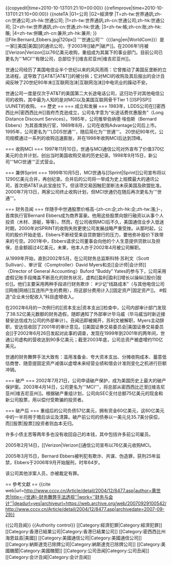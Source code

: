 {{copyedit|time=2010-10-13T01:21:10+00:00}}
{{refimprove|time=2010-10-13T01:21:10+00:00}}
{{noteTA
|G1=公司
|G2=經濟學
|T=zh-tw:世界通訊;zh-cn:世通公司;zh-hk:世通公司;
|1=zh-tw:世界通訊;zh-cn:世通公司;zh-hk:世通公司;
|2=zh-tw:世界通訊;zh-cn:世通;zh-hk:世通;
|3=zh-tw:帳;zh-cn:账;zh-hk:賬;
|4=zh-tw:併購;zh-cn:兼并;zh-hk:兼并;
}}
[[File:Bernard_Ebbers.jpg|120px]]
'''世通公司'''（{{lang|en|WorldCom}}）是一家[[美国|美国]]的通讯公司，于2003年[[破产|破产]]。在2006年1月被[[Verizon|Verizon]]以76亿美元收购，重组成为其属下的事业部门。目前公司已更名为'''MCI'''有限公司，总部位于[[维吉尼亚州|维吉尼亚州]]。 

世通公司经历了美国电信业半个世纪以来的风风雨雨：它曾推动了美国反垄断的立法进程，这导致了[[AT&T|AT&T]]的被分拆；它对MCI的收购及其后报出的会计丑闻反映了20世纪90年末[[互联网泡沫|互联网泡沫]]中电讯业的躁动不安。

世通公司一度是仅次于AT&T的美国第二大长途电话公司，这归功于对其他电信公司的收购，其中最为人知的是对MCI以及美国互联网骨干Tier 1 [[ISP|ISP]] UUNET的收购。
== 歷史 ==
=== 成立和发展 ===
1983年，LDDS公司在[[密西西比州|密西西比州]]首府杰克逊成立，公司名字意为“长途话费优惠服务”（Long Distance Discount Services）。1985年，公司推举伯纳德·埃伯斯（Bernard Ebbers）为其首席执行官，1989年8月，公司在收购Advantage公司后上市。1995年，公司更名为'''LDDS世通'''，随后简化为'''世通'''。
20世纪90年代，公司规模通过一系列的收购迅速膨胀，并在1998年收购MCI后达到顶峰。

=== 收购MCI ===
1997年11月10日，世通与MCI通信公司对外宣布了价值370亿美元的合并计划，创出当时美国收购交易的历史纪录。1998年9月15日，新公司'''MCI世通'''正式营业。

=== 兼併Sprint ===
1999年10月5日，MCI世通与[[Sprint|Sprint]]公司宣布将以1290亿美元合并，再创纪录。合并后的公司将一举成为史上规模最大的通讯公司，首次把AT&T从此宝座拉下。但该项交易因触犯垄断法未获美国及欧盟批准。2000年7月13日，两家公司终止收购计划，但MCI世通仍在随后再次更名为'''世通'''。

=== 财务丑闻 ===
伴随手中世通股票价格高-{zh-cn:企;zh-hk:企;zh-tw:漲;}-，首席执行官Bernard Ebbers成为商界富豪。他用这些股票向银行融资以从事个人投资（木材、游艇，等等）。然而，在公司收购MCI后不久，美国通信业步入低迷时期，2000年对SPRINT的收购失败更使公司发展战略严重受挫。从那时起，公司的股价开始走低，Ebbers不断经受来自贷款银行的压力，要他弥补股价下跌带来的亏空。2001年中，Ebbers请求公司董事会向他的个人生意提供贷款以及担保，总金额超过4亿美元，未果，他本人亦于2002年4月被公司解职。 

从1999年开始，直到2002年5月，在公司财务总监斯科特·苏利文（Scott Sullivan）、审计官〈Comptroller〉David Myers和总[[会计师|会计师]]〈Director of General Accounting〉Buford “Buddy” Yates的参与下，公司采用虚假记账手段掩盖不断恶化的财务状况，虚构[[盈利|盈利]]增长以操纵[[股价|股价]]。他们主要采用两种手段进行财务欺诈：
#少记“线路成本”（与其他电信公司[[网络|网络]]互连所产生的费用），将这部分费用计入[[固定资产|固定资产]]。
#假造“企业未分配收入”科目虚增收入。

在2002年6月的一次例行的[[资本支出|资本支出]]检查中，公司内部审计部门发现了38.52亿美元数额的财务造假，随即通知了外部审计毕马威（毕马威当时新近接替安达信成为公司的外部审计）。丑闻迅即被揭开，苏利文被解职，Myers主动辞职，安达信收回了2001年的审计意见。[[美国证券交易委员会|美国证券交易委员会]]于2002年6月26日发起对此事的调查，发现在1999年到2001年的两年间，世通公司虚构的营收达到90多亿美元；截至2003年底，公司总资产被虚增约110亿美元。

世通的财务舞弊手法大致有：滥用准备金、夸大资本支出、分摊收购成本、蓄意低估商誉、随意提固定资产减值以虚增未来经营业绩和借会计准则变化之机进行巨额冲销<ref name="CheatMethod" />。

=== 破产 ===
2002年7月21日，公司申请破产保护，成为美国历史上最大的破产保护案。2003年4月14日，公司更名为'''MCI'''，将总部从密西西比迁至[[维吉尼亚州|维吉尼亚州]]。根据破产重组计划，公司向SEC支付总额75亿美元的现金和新公司股票，用以偿付受欺骗的投资者。

=== 破产后 ===
重组后的公司负债57亿美元，拥有资金60亿美元，这60亿美元中的一半将用于赡后诉讼及清算。破产前公司的债券以一美元兑35.7美分获偿，而[[股票|股票]]投资者则血本无归。

许多小债主苦等两年多也没有收回自己的本钱，其中包括许多前公司雇员。

2005年2月14日，[[Verizon|Verizon]]通信公司宣布以76亿美元收购MCI。

2005年3月15日，Bernard Ebbers被判犯有欺诈、共谋、伪造罪，获刑25年监禁，Ebbers于2006年9月开始服刑，时年64岁。

该公司其他涉案人员，亦被裁定有罪。

== 參考文獻 ==
<references>
<ref name=CheatMethod> {{cite web|url=http://www.cccv.cn/Article/detail/2004/12/8477.asp|author=黄世忠|title=-{世通}-财务舞弊手法透视''|work=''财务与会计''|deadurl=yes|archiveurl=https://web.archive.org/web/20070929100542/http://www.cccv.cn/Article/detail/2004/12/8477.asp|archivedate=2007-09-29}}</ref>
</references>

{{公司丑闻}}
{{Authority control}}
[[Category:經濟犯罪|Category:經濟犯罪]]
[[Category:香港已結業公司|Category:香港已結業公司]]
[[Category:密西西比州海恩兹县|美國]]
[[Category:美國通信公司|Category:美國通信公司]]
[[Category:納斯達克已除牌公司|Category:納斯達克已除牌公司]]
[[Category:美國醜聞|Category:美國醜聞]]
[[Category:公司丑闻|Category:公司丑闻]]
[[Category:会计丑闻|Category:会计丑闻]]